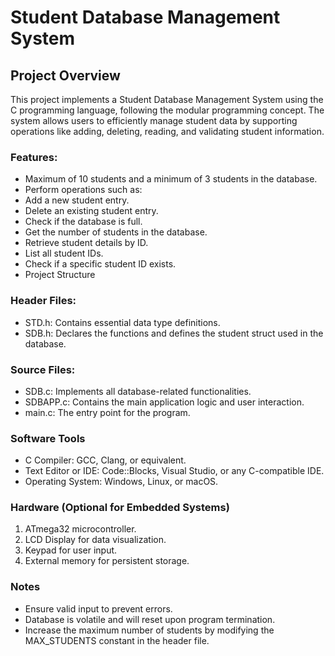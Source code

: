 # Student Database Management System

## Project Overview
This project implements a Student Database Management System using the C programming language, following the modular programming concept. The system allows users to efficiently manage student data by supporting operations like adding, deleting, reading, and validating student information.

### Features:

- Maximum of 10 students and a minimum of 3 students in the database.
- Perform operations such as:
- Add a new student entry.
- Delete an existing student entry.
- Check if the database is full.
- Get the number of students in the database.
- Retrieve student details by ID.
- List all student IDs.
- Check if a specific student ID exists.
- Project Structure

### Header Files:

- STD.h: Contains essential data type definitions.
- SDB.h: Declares the functions and defines the student struct used in the database.

### Source Files:

- SDB.c: Implements all database-related functionalities.
- SDBAPP.c: Contains the main application logic and user interaction.
- main.c: The entry point for the program.

### Software Tools
- C Compiler: GCC, Clang, or equivalent.
- Text Editor or IDE: Code::Blocks, Visual Studio, or any C-compatible IDE.
- Operating System: Windows, Linux, or macOS.

### Hardware (Optional for Embedded Systems)
1. ATmega32 microcontroller.
2. LCD Display for data visualization.
3. Keypad for user input.
4. External memory for persistent storage.

### Notes
- Ensure valid input to prevent errors.
- Database is volatile and will reset upon program termination.
- Increase the maximum number of students by modifying the MAX_STUDENTS constant in the header file.
